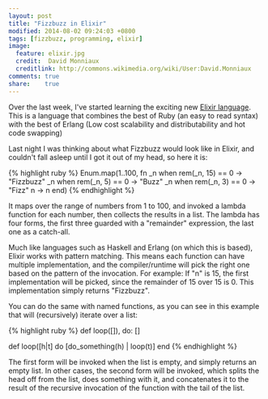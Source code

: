 ```yaml
---
layout: post
title: "Fizzbuzz in Elixir"
modified: 2014-08-02 09:24:03 +0800
tags: [fizzbuzz, programming, elixir]
image:
  feature: elixir.jpg
  credit:  David Monniaux
  creditlink: http://commons.wikimedia.org/wiki/User:David.Monniaux
comments: true 
share:    true
---
```

Over the last week, I've started learning the exciting new <a href="http://elixir-lang.org/getting_started/1.html" target="_BLANK">Elixir language</a>.
This is a language that combines the best of Ruby (an easy to read syntax) with the best of Erlang (Low cost scalability and distributability and hot
code swapping)

Last night I was thinking about what Fizzbuzz would look like in Elixir, and couldn't fall asleep until I got it out of my head, so here it is:

{% highlight ruby %}
Enum.map(1..100, fn
  _n when rem(_n, 15) == 0 -> "Fizzbuzz"
  _n when rem(_n,  5) == 0 -> "Buzz"
  _n when rem(_n,  3) == 0 -> "Fizz"
   n -> n
end)
{% endhighlight %}

It maps over the range of numbers from 1 to 100, and invoked a lambda function for each number, then collects the results in a list. The lambda has
four forms, the first three guarded with a "remainder" expression, the last one as a catch-all.

Much like languages such as Haskell and Erlang (on which this is based), Elixir works with pattern matching. This means each function can have
multiple implementation, and the compiler/runtime will pick the right one based on the pattern of the invocation. For example: If "n" is 15, the first
implementation will be picked, since the remainder of 15 over 15 is 0. This implementation simply returns "Fizzbuzz".

You can do the same with named functions, as you can see in this example that will (recursively) iterate over a list:

{% highlight ruby %}
def loop([]), do: []

def loop([h|t] do
  [do_something(h) | loop(t)]
end
{% endhighlight %}

The first form will be invoked when the list is empty, and simply returns an empty list. In other cases, the second form will be invoked, which splits
the head off from the list, does something with it, and concatenates it to the result of the recursive invocation of the function with the tail of the
list.
